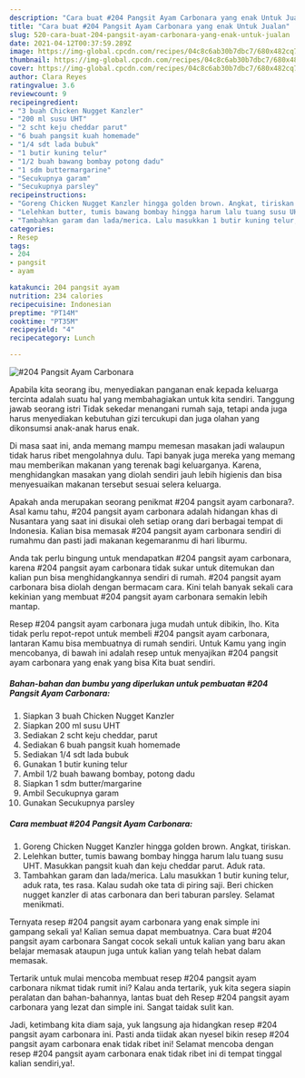 ```yaml
---
description: "Cara buat #204 Pangsit Ayam Carbonara yang enak Untuk Jualan"
title: "Cara buat #204 Pangsit Ayam Carbonara yang enak Untuk Jualan"
slug: 520-cara-buat-204-pangsit-ayam-carbonara-yang-enak-untuk-jualan
date: 2021-04-12T00:37:59.289Z
image: https://img-global.cpcdn.com/recipes/04c8c6ab30b7dbc7/680x482cq70/204-pangsit-ayam-carbonara-foto-resep-utama.jpg
thumbnail: https://img-global.cpcdn.com/recipes/04c8c6ab30b7dbc7/680x482cq70/204-pangsit-ayam-carbonara-foto-resep-utama.jpg
cover: https://img-global.cpcdn.com/recipes/04c8c6ab30b7dbc7/680x482cq70/204-pangsit-ayam-carbonara-foto-resep-utama.jpg
author: Clara Reyes
ratingvalue: 3.6
reviewcount: 9
recipeingredient:
- "3 buah Chicken Nugget Kanzler"
- "200 ml susu UHT"
- "2 scht keju cheddar parut"
- "6 buah pangsit kuah homemade"
- "1/4 sdt lada bubuk"
- "1 butir kuning telur"
- "1/2 buah bawang bombay potong dadu"
- "1 sdm buttermargarine"
- "Secukupnya garam"
- "Secukupnya parsley"
recipeinstructions:
- "Goreng Chicken Nugget Kanzler hingga golden brown. Angkat, tiriskan."
- "Lelehkan butter, tumis bawang bombay hingga harum lalu tuang susu UHT. Masukkan pangsit kuah dan keju cheddar parut. Aduk rata."
- "Tambahkan garam dan lada/merica. Lalu masukkan 1 butir kuning telur, aduk rata, tes rasa. Kalau sudah oke tata di piring saji. Beri chicken nugget kanzler di atas carbonara dan beri taburan parsley. Selamat menikmati."
categories:
- Resep
tags:
- 204
- pangsit
- ayam

katakunci: 204 pangsit ayam 
nutrition: 234 calories
recipecuisine: Indonesian
preptime: "PT14M"
cooktime: "PT35M"
recipeyield: "4"
recipecategory: Lunch

---
```



![#204 Pangsit Ayam Carbonara](https://img-global.cpcdn.com/recipes/04c8c6ab30b7dbc7/680x482cq70/204-pangsit-ayam-carbonara-foto-resep-utama.jpg)

Apabila kita seorang ibu, menyediakan panganan enak kepada keluarga tercinta adalah suatu hal yang membahagiakan untuk kita sendiri. Tanggung jawab seorang istri Tidak sekedar menangani rumah saja, tetapi anda juga harus menyediakan kebutuhan gizi tercukupi dan juga olahan yang dikonsumsi anak-anak harus enak.

Di masa  saat ini, anda memang mampu memesan masakan jadi walaupun tidak harus ribet mengolahnya dulu. Tapi banyak juga mereka yang memang mau memberikan makanan yang terenak bagi keluarganya. Karena, menghidangkan masakan yang diolah sendiri jauh lebih higienis dan bisa menyesuaikan makanan tersebut sesuai selera keluarga. 



Apakah anda merupakan seorang penikmat #204 pangsit ayam carbonara?. Asal kamu tahu, #204 pangsit ayam carbonara adalah hidangan khas di Nusantara yang saat ini disukai oleh setiap orang dari berbagai tempat di Indonesia. Kalian bisa memasak #204 pangsit ayam carbonara sendiri di rumahmu dan pasti jadi makanan kegemaranmu di hari liburmu.

Anda tak perlu bingung untuk mendapatkan #204 pangsit ayam carbonara, karena #204 pangsit ayam carbonara tidak sukar untuk ditemukan dan kalian pun bisa menghidangkannya sendiri di rumah. #204 pangsit ayam carbonara bisa diolah dengan bermacam cara. Kini telah banyak sekali cara kekinian yang membuat #204 pangsit ayam carbonara semakin lebih mantap.

Resep #204 pangsit ayam carbonara juga mudah untuk dibikin, lho. Kita tidak perlu repot-repot untuk membeli #204 pangsit ayam carbonara, lantaran Kamu bisa membuatnya di rumah sendiri. Untuk Kamu yang ingin mencobanya, di bawah ini adalah resep untuk menyajikan #204 pangsit ayam carbonara yang enak yang bisa Kita buat sendiri.

<!--inarticleads1-->

##### Bahan-bahan dan bumbu yang diperlukan untuk pembuatan #204 Pangsit Ayam Carbonara:

1. Siapkan 3 buah Chicken Nugget Kanzler
1. Siapkan 200 ml susu UHT
1. Sediakan 2 scht keju cheddar, parut
1. Sediakan 6 buah pangsit kuah homemade
1. Sediakan 1/4 sdt lada bubuk
1. Gunakan 1 butir kuning telur
1. Ambil 1/2 buah bawang bombay, potong dadu
1. Siapkan 1 sdm butter/margarine
1. Ambil Secukupnya garam
1. Gunakan Secukupnya parsley




<!--inarticleads2-->

##### Cara membuat #204 Pangsit Ayam Carbonara:

1. Goreng Chicken Nugget Kanzler hingga golden brown. Angkat, tiriskan.
1. Lelehkan butter, tumis bawang bombay hingga harum lalu tuang susu UHT. Masukkan pangsit kuah dan keju cheddar parut. Aduk rata.
1. Tambahkan garam dan lada/merica. Lalu masukkan 1 butir kuning telur, aduk rata, tes rasa. Kalau sudah oke tata di piring saji. Beri chicken nugget kanzler di atas carbonara dan beri taburan parsley. Selamat menikmati.




Ternyata resep #204 pangsit ayam carbonara yang enak simple ini gampang sekali ya! Kalian semua dapat membuatnya. Cara buat #204 pangsit ayam carbonara Sangat cocok sekali untuk kalian yang baru akan belajar memasak ataupun juga untuk kalian yang telah hebat dalam memasak.

Tertarik untuk mulai mencoba membuat resep #204 pangsit ayam carbonara nikmat tidak rumit ini? Kalau anda tertarik, yuk kita segera siapin peralatan dan bahan-bahannya, lantas buat deh Resep #204 pangsit ayam carbonara yang lezat dan simple ini. Sangat taidak sulit kan. 

Jadi, ketimbang kita diam saja, yuk langsung aja hidangkan resep #204 pangsit ayam carbonara ini. Pasti anda tiidak akan nyesel bikin resep #204 pangsit ayam carbonara enak tidak ribet ini! Selamat mencoba dengan resep #204 pangsit ayam carbonara enak tidak ribet ini di tempat tinggal kalian sendiri,ya!.

